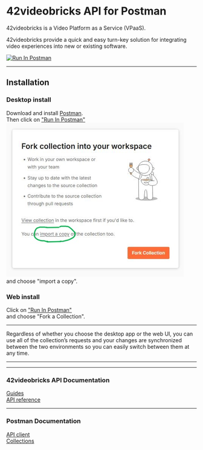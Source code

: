 # 42videobricks API for Postman

42videobricks is a Video Platform as a Service (VPaaS).

42videobricks provide a quick and easy turn-key solution for integrating video experiences into new or existing software.

[<img src="https://run.pstmn.io/button.svg" alt="Run In Postman" style="width: 128px; height: 32px;">](https://god.gw.postman.com/run-collection/26865681-9524cea7-4293-46c8-baf7-3047cff27abf?action=collection%2Ffork&source=rip_markdown&collection-url=entityId%3D26865681-9524cea7-4293-46c8-baf7-3047cff27abf%26entityType%3Dcollection%26workspaceId%3D2a1bb5d1-b463-4d9c-a9da-4a17b6b78282)

___
## Installation

### Desktop install
   
Download and install [Postman](https://www.postman.com/downloads/).  
Then click on ["Run In Postman"](https://god.gw.postman.com/run-collection/26865681-9524cea7-4293-46c8-baf7-3047cff27abf?action=collection%2Ffork&source=rip_markdown&collection-url=entityId%3D26865681-9524cea7-4293-46c8-baf7-3047cff27abf%26entityType%3Dcollection%26workspaceId%3D2a1bb5d1-b463-4d9c-a9da-4a17b6b78282)  
![presentation](doc/img/fork_postman.jpg)  
and choose "import a copy".  
  

### Web install

Click on ["Run In Postman"](https://god.gw.postman.com/run-collection/26865681-9524cea7-4293-46c8-baf7-3047cff27abf?action=collection%2Ffork&source=rip_markdown&collection-url=entityId%3D26865681-9524cea7-4293-46c8-baf7-3047cff27abf%26entityType%3Dcollection%26workspaceId%3D2a1bb5d1-b463-4d9c-a9da-4a17b6b78282)  
and choose "Fork a Collection".

___   
   
Regardless of whether you choose the desktop app or the web UI, you can use all of the collection’s requests and your changes are synchronized between the two environments so you can easily switch between them at any time.

___
___   

### 42videobricks API Documentation

[Guides](https://developers.42videobricks.com/docs/what-is-42videobricks)   
[API reference](https://developers.42videobricks.com/reference)  

___
### Postman Documentation

[API client](https://www.postman.com/product/api-client/)  
[Collections](https://www.postman.com/collection/)  


